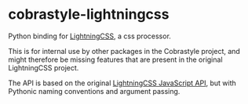# cobrastyle-lightningcss

Python binding for [LightningCSS](https://lightningcss.dev/), a css processor.

This is for internal use by other packages in the Cobrastyle project, and might therefore be missing features that are present in the original LightningCSS project.

The API is based on the original [LightningCSS JavaScript API](https://lightningcss.dev/docs.html), but with Pythonic naming conventions and argument passing.
